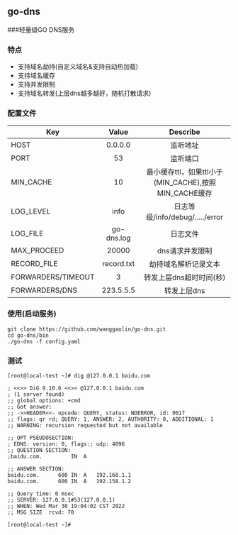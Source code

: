 ## go-dns 
###轻量级GO DNS服务

### 特点
* 支持域名劫持(自定义域名&支持自动热加载)
* 支持域名缓存
* 支持并发限制
* 支持域名转发(上层dns越多越好，随机打散请求)

### 配置文件
| Key                | Value              |Describe                 |
|  ----------        | :-----------:      |   :-----------:         |                    
| HOST               | 0.0.0.0            |   监听地址                |
| PORT               | 53                 |   监听端口                |
| MIN_CACHE          | 10                 |   最小缓存ttl，如果ttl小于(MIN_CACHE),按照MIN_CACHE缓存 |
| LOG_LEVEL          | info               |   日志等级/info/debug/...../error |
| LOG_FILE           | go-dns.log         |   日志文件                |
| MAX_PROCEED        | 20000              |   dns请求并发限制          |
| RECORD_FILE        | record.txt         |   劫持域名解析记录文本      |
| FORWARDERS/TIMEOUT | 3                  |   转发上层dns超时时间(秒)   |
| FORWARDERS/DNS     | 223.5.5.5          |   转发上层dns             |

### 使用(启动服务)
```shell
git clone https://github.com/wanggaolin/go-dns.git
cd go-dns/bin
./go-dns -f config.yaml
```

### 测试
```shell
[root@local-test ~]# dig @127.0.0.1 baidu.com

; <<>> DiG 9.10.6 <<>> @127.0.0.1 baidu.com
; (1 server found)
;; global options: +cmd
;; Got answer:
;; ->>HEADER<<- opcode: QUERY, status: NOERROR, id: 9017
;; flags: qr rd; QUERY: 1, ANSWER: 2, AUTHORITY: 0, ADDITIONAL: 1
;; WARNING: recursion requested but not available

;; OPT PSEUDOSECTION:
; EDNS: version: 0, flags:; udp: 4096
;; QUESTION SECTION:
;baidu.com.			IN	A

;; ANSWER SECTION:
baidu.com.		600	IN	A	192.168.1.1
baidu.com.		600	IN	A	192.158.1.2

;; Query time: 0 msec
;; SERVER: 127.0.0.1#53(127.0.0.1)
;; WHEN: Wed Mar 30 19:04:02 CST 2022
;; MSG SIZE  rcvd: 70

[root@local-test ~]#
```
